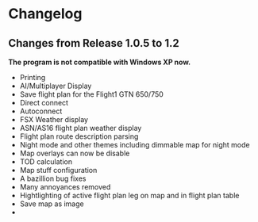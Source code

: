 # Changelog

## Changes from Release 1.0.5 to 1.2

**The program is not compatible with Windows XP now.**

* Printing
* AI/Multiplayer Display
* Save flight plan for the Flight1 GTN 650/750
* Direct connect
* Autoconnect
* FSX Weather display
* ASN/AS16 flight plan weather display
* Flight plan route description parsing
* Night mode and other themes including dimmable map for night mode
* Map overlays can now be disable
* TOD calculation
* Map stuff configuration
* A bazillion bug fixes
* Many annoyances removed
* Hightlighting of active flight plan leg on map and in flight plan table
* Save map as image
* 




